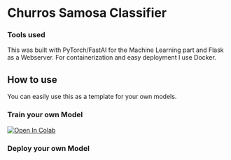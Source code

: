 # Churros Samosa Classifier
### Tools used
This was built with PyTorch/FastAI for the Machine Learning part and Flask as a Webserver.
For containerization and easy deployment I use Docker. 

## How to use
You can easily use this as a template for your own models.

### Train your own Model
[![Open In Colab](https://colab.research.google.com/assets/colab-badge.svg)](https://colab.research.google.com/github/Sebastian-Schuchmann/ChurrorsSamosaClassifier/blob/main/Train_a_Food_Model.ipynb)



### Deploy your own Model
